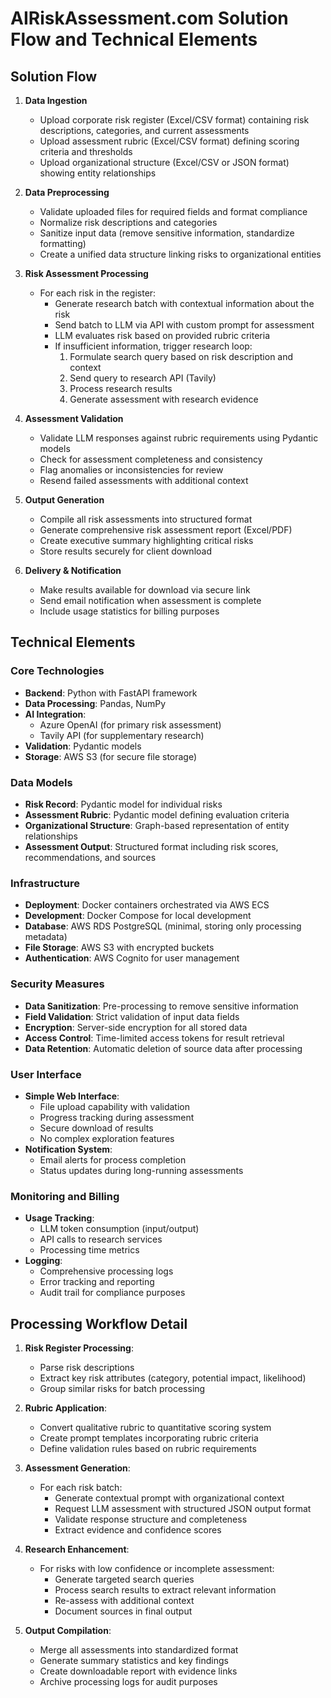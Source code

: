 # AIRiskAssessment.com Solution Flow and Technical Elements

## Solution Flow

1. **Data Ingestion**
   - Upload corporate risk register (Excel/CSV format) containing risk descriptions, categories, and current assessments
   - Upload assessment rubric (Excel/CSV format) defining scoring criteria and thresholds
   - Upload organizational structure (Excel/CSV or JSON format) showing entity relationships

2. **Data Preprocessing**
   - Validate uploaded files for required fields and format compliance
   - Normalize risk descriptions and categories
   - Sanitize input data (remove sensitive information, standardize formatting)
   - Create a unified data structure linking risks to organizational entities

3. **Risk Assessment Processing**
   - For each risk in the register:
     - Generate research batch with contextual information about the risk
     - Send batch to LLM via API with custom prompt for assessment
     - LLM evaluates risk based on provided rubric criteria
     - If insufficient information, trigger research loop:
       1. Formulate search query based on risk description and context
       2. Send query to research API (Tavily)
       3. Process research results
       4. Generate assessment with research evidence

4. **Assessment Validation**
   - Validate LLM responses against rubric requirements using Pydantic models
   - Check for assessment completeness and consistency
   - Flag anomalies or inconsistencies for review
   - Resend failed assessments with additional context

5. **Output Generation**
   - Compile all risk assessments into structured format
   - Generate comprehensive risk assessment report (Excel/PDF)
   - Create executive summary highlighting critical risks
   - Store results securely for client download

6. **Delivery & Notification**
   - Make results available for download via secure link
   - Send email notification when assessment is complete
   - Include usage statistics for billing purposes

## Technical Elements

### Core Technologies
- **Backend**: Python with FastAPI framework
- **Data Processing**: Pandas, NumPy
- **AI Integration**: 
  - Azure OpenAI (for primary risk assessment)
  - Tavily API (for supplementary research)
- **Validation**: Pydantic models
- **Storage**: AWS S3 (for secure file storage)

### Data Models
- **Risk Record**: Pydantic model for individual risks
- **Assessment Rubric**: Pydantic model defining evaluation criteria
- **Organizational Structure**: Graph-based representation of entity relationships
- **Assessment Output**: Structured format including risk scores, recommendations, and sources

### Infrastructure
- **Deployment**: Docker containers orchestrated via AWS ECS
- **Development**: Docker Compose for local development
- **Database**: AWS RDS PostgreSQL (minimal, storing only processing metadata)
- **File Storage**: AWS S3 with encrypted buckets
- **Authentication**: AWS Cognito for user management

### Security Measures
- **Data Sanitization**: Pre-processing to remove sensitive information
- **Field Validation**: Strict validation of input data fields
- **Encryption**: Server-side encryption for all stored data
- **Access Control**: Time-limited access tokens for result retrieval
- **Data Retention**: Automatic deletion of source data after processing

### User Interface
- **Simple Web Interface**:
  - File upload capability with validation
  - Progress tracking during assessment
  - Secure download of results
  - No complex exploration features
- **Notification System**:
  - Email alerts for process completion
  - Status updates during long-running assessments

### Monitoring and Billing
- **Usage Tracking**:
  - LLM token consumption (input/output)
  - API calls to research services
  - Processing time metrics
- **Logging**:
  - Comprehensive processing logs
  - Error tracking and reporting
  - Audit trail for compliance purposes

## Processing Workflow Detail

1. **Risk Register Processing**:
   - Parse risk descriptions
   - Extract key risk attributes (category, potential impact, likelihood)
   - Group similar risks for batch processing

2. **Rubric Application**:
   - Convert qualitative rubric to quantitative scoring system
   - Create prompt templates incorporating rubric criteria
   - Define validation rules based on rubric requirements

3. **Assessment Generation**:
   - For each risk batch:
     - Generate contextual prompt with organizational context
     - Request LLM assessment with structured JSON output format
     - Validate response structure and completeness
     - Extract evidence and confidence scores

4. **Research Enhancement**:
   - For risks with low confidence or incomplete assessment:
     - Generate targeted search queries
     - Process search results to extract relevant information
     - Re-assess with additional context
     - Document sources in final output

5. **Output Compilation**:
   - Merge all assessments into standardized format
   - Generate summary statistics and key findings
   - Create downloadable report with evidence links
   - Archive processing logs for audit purposes